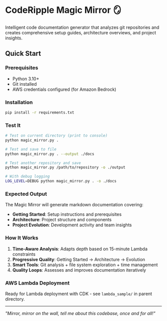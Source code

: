 # CodeRipple Magic Mirror 🪞

Intelligent code documentation generator that analyzes git repositories and creates comprehensive setup guides, architecture overviews, and project insights.

## Quick Start

### Prerequisites
- Python 3.10+
- Git installed
- AWS credentials configured (for Amazon Bedrock)

### Installation
```bash
pip install -r requirements.txt
```

### Test It
```bash
# Test on current directory (print to console)
python magic_mirror.py .

# Test and save to file
python magic_mirror.py . --output ./docs

# Test another repository and save
python magic_mirror.py /path/to/repository -o ./output

# With debug logging
LOG_LEVEL=DEBUG python magic_mirror.py . -o ./docs
```

### Expected Output
The Magic Mirror will generate markdown documentation covering:
- **Getting Started**: Setup instructions and prerequisites
- **Architecture**: Project structure and components  
- **Project Evolution**: Development activity and team insights

### How It Works
1. **Time-Aware Analysis**: Adapts depth based on 15-minute Lambda constraints
2. **Progressive Quality**: Getting Started → Architecture → Evolution
3. **Smart Tools**: Git analysis + file system exploration + time management
4. **Quality Loops**: Assesses and improves documentation iteratively

### AWS Lambda Deployment
Ready for Lambda deployment with CDK - see `lambda_sample/` in parent directory.

---
*"Mirror, mirror on the wall, tell me about this codebase, once and for all!"*